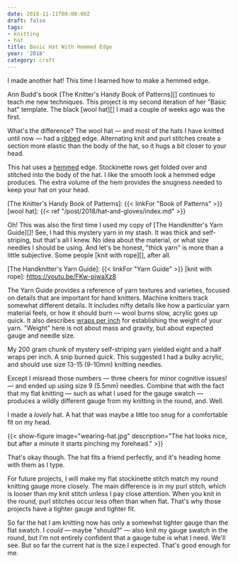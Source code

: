 ```yaml
---
date: 2018-11-11T00:00:00Z
draft: false
tags:
- knitting
- hat
title: Basic Hat With Hemmed Edge
year: '2018'
category: craft
---
```


I made another hat! This time I learned how to make a hemmed edge.
<!-- TEASER_END -->

Ann Budd's book [The Knitter's Handy Book of Patterns][] continues to teach me new techniques. This project is
my second iteration of her "Basic hat" template. The black [wool hat][] I mad a couple of weeks ago was the
first.

What's the difference? The wool hat — and most of the hats I have knitted until now — had a [ribbed][]
edge. Alternating knit and purl stitches create a section more elastic than the body of the hat, so it hugs a
bit closer to your head.

This hat uses a [hemmed][] edge. Stockinette rows get folded over and stitched into the body of the hat. I
like the smooth look a hemmed edge produces. The extra volume of the hem provides the snugness needed to keep
your hat on your head.

[The Knitter's Handy Book of Patterns]: {{< linkFor "Book of Patterns" >}}
[wool hat]: {{< ref "/post/2018/hat-and-gloves/index.md" >}}

[ribbed]: https://www.dummies.com/crafts/knitting/knitting-stitches/how-to-rib-stitch/
[hemmed]: http://www.vogueknitting.com/pattern_help/how-to/beyond_the_basics/hems

Oh! This was also the first time I used my copy of [The Handknitter's Yarn Guide][]! See, I had this
mystery yarn in my stash. It was thick and self-striping, but that's all I knew. No idea about the material,
or what size needles I should be using. And let's be honest, "thick yarn" is more than a little subjective. Some
people [knit with rope][], after all.

[The Handknitter's Yarn Guide]: {{< linkFor "Yarn Guide" >}}
[knit with rope]: https://youtu.be/FKw-pjwaXz8

The Yarn Guide provides a reference of yarn textures and varieties, focused on details that are important for
hand knitters. Machine knitters track somewhat different details. It includes nifty details like how a
particular yarn material feels, or how it should burn — wool burns slow, acrylic goes up quick. It also
describes [wraps per inch][] for establishing the weight of your yarn. "Weight" here is not about mass and
gravity, but about expected gauge and needle size.

My 200 gram chunk of mystery self-striping yarn yielded eight and a half wraps per inch. A snip burned
*quick*. This suggested I had a bulky acrylic, and should use size 13-15 (9-10mm) knitting needles.

Except I misread those numbers — three cheers for minor cognitive issues! — and ended up using size 9 (5.5mm)
needles. Combine that with the fact that my flat knitting — such as what I used for the gauge swatch —
produces a wildly different gauge from my knitting in the round, and. Well.

I made a *lovely* hat. A hat that was maybe a little too snug for a comfortable fit on my head.

[wraps per inch]: https://www.craftyarncouncil.com/standards/how-measure-wraps-inch-wpi

{{< show-figure
    image="wearing-hat.jpg"
    description="The hat looks nice, but after a minute it starts pinching my forehead." >}}

That's okay though. The hat fits a friend perfectly, and it's heading home with them as I type.

For future projects, I will make my flat stockinette stitch match my round knitting gauge more closely. The
main difference is in my purl stitch, which is looser than my knit stitch unless I pay close attention. When
you knit in the round, purl stitches occur less often than when flat. That's why those projects have a tighter
gauge and tighter fit.

So far the hat I am knitting now has only a somewhat tighter gauge than the flat swatch. I *could* — maybe
"should?" — also knit my gauge swatch in the round, but I'm not entirely confident that a gauge tube is what I
need. We'll see. But so far the current hat is the size I expected. That's good enough for me.

